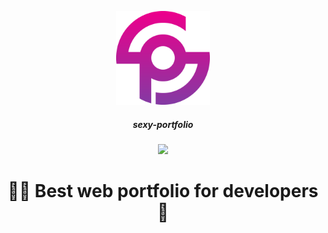 <p align="center">
  <img width="150" src="./src/assets/images/sexy-portfolio-logo.png">
  <br/>
</p>
  <h5 align="center">sexy-portfolio</h5> 
  <p align="center">
  <img src="https://travis-ci.com/Thyix/sexy-portfolio.svg?branch=master">
  </p>
  <h1 align="center">👨‍💻 Best web portfolio for developers 🍾</h1>
